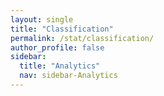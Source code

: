 ```yaml
---
layout: single
title: "Classification"
permalink: /stat/classification/
author_profile: false
sidebar:
  title: "Analytics"
  nav: sidebar-Analytics
---
```

